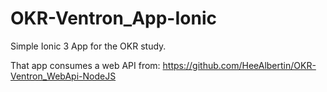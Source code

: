 # OKR-Ventron_App-Ionic
Simple Ionic 3 App for the OKR study.

That app consumes a web API from: https://github.com/HeeAlbertin/OKR-Ventron_WebApi-NodeJS
